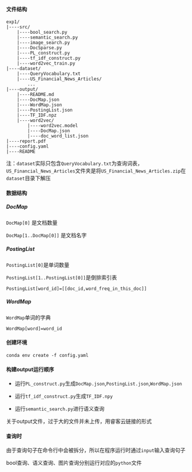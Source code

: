 #### 文件结构

```
exp1/
|----src/
	|----bool_search.py
	|----semantic_search.py
	|----image_search.py
	|----DocSparse.py
	|----PL_construct.py
	|----tf_idf_construct.py
	|----word2vec_train.py
|----dataset/
	|----QueryVocabulary.txt
	|----US_Financial_News_Articles/
		...
|----output/
	|----README.md
	|----DocMap.json
	|----WordMap.json
	|----PostingList.json
	|----TF_IDF.npz
	|----word2vec/
		|----word2vec.model
		|----DocMap.json
		|----doc_word_list.json
|----report.pdf
|----config.yaml
|----README
```

注：`dataset`实际只包含`QueryVocabulary.txt`为查询词表，`US_Financial_News_Articles`文件夹是将`US_Financial_News_Articles.zip`在`dataset`目录下解压



#### 数据结构

##### DocMap

`DocMap[0]` 是文档数量

`DocMap[1..DocMap[0]]` 是文档名字

##### PostingList

`PostingList[0]`是单词数量

`PostingList[1..PostingList[0]]`是倒排索引表

`PostingList[word_id]=[[doc_id,word_freq_in_this_doc]]`

##### WordMap

`WordMap`单词的字典

`WordMap[word]=word_id`



#### 创建环境

```
conda env create -f config.yaml
```



#### 构建output运行顺序

* 运行`PL_construct.py`生成`DocMap.json`,`PostingList.json`,`WordMap.json`

* 运行`tf_idf_construct.py`生成`TF_IDF.npy`
* 运行`semantic_search.py`进行语义查询

关于output文件，过于大的文件并未上传，用睿客云链接的形式



#### 查询时

由于查询句子在命令行中会被拆分，所以在程序运行时通过`input`输入查询句子

bool查询、语义查询、图片查询分别运行对应的`python`文件
